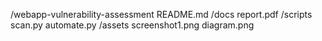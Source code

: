/webapp-vulnerability-assessment
    README.md
    /docs
        report.pdf
    /scripts
        scan.py
        automate.py
    /assets
        screenshot1.png
        diagram.png
